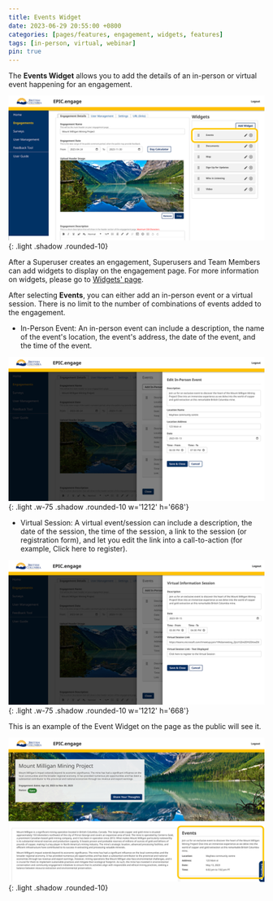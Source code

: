 ```yaml
---
title: Events Widget
date: 2023-06-29 20:55:00 +0800
categories: [pages/features, engagement, widgets, features]
tags: [in-person, virtual, webinar]
pin: true
---
```

The **Events Widget** allows you to add the details of an in-person or virtual event happening for an engagement. 

![Events Widget](/assets/UserGuideImages/Images/events-widget/events-widget-image-of-events-widget.png){: .light .shadow .rounded-10}

After a Superuser creates an engagement, Superusers and Team Members can add widgets to display on the engagement page. For more information on widgets, please go to [Widgets' page](/met-guide/posts/widgets/).

After selecting **Events**, you can either add an in-person event or a virtual session. There is no limit to the number of combinations of events added to the engagement.  

- In-Person Event: An in-person event can include a description, the name of the event's location, the event's address, the date of the event, and the time of the event.

![In Person Event](/assets/UserGuideImages/Images/events-widget/events-widget-in-person-event-popup.png){: .light .w-75 .shadow .rounded-10 w='1212' h='668'}

- Virtual Session: A virtual event/session can include a description, the date of the session, the time of the session, a link to the session (or registration form), and let you edit the link into a call-to-action (for example, Click here to register).
  
![Virtual Event](/assets/UserGuideImages/Images/events-widget/events-widget-virtual-event-pop-up.png){: .light .w-75 .shadow .rounded-10 w='1212' h='668'}

This is an example of the Event Widget on the page as the public will see it.

![Events Widget Public](/assets/UserGuideImages/Images/events-widget/event-widget-public-side-events-widget.png){: .light .shadow .rounded-10} 

